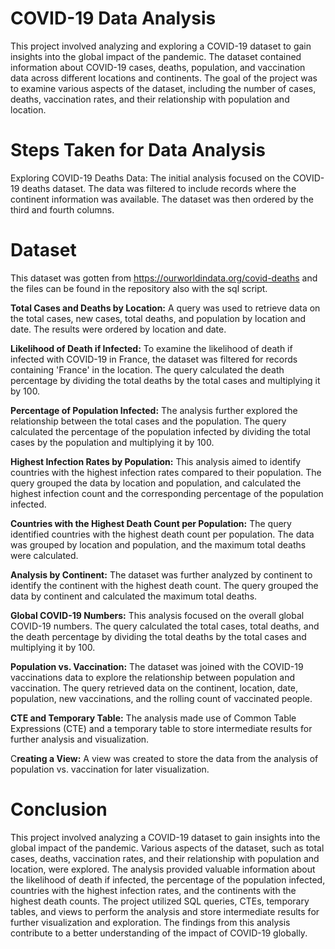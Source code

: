 


# COVID-19 Data Analysis
This project involved analyzing and exploring a COVID-19 dataset to gain insights into the global impact of the pandemic. The dataset contained information about COVID-19 cases, deaths, population, and vaccination data across different locations and continents. The goal of the project was to examine various aspects of the dataset, including the number of cases, deaths, vaccination rates, and their relationship with population and location.

# Steps Taken for Data Analysis


Exploring COVID-19 Deaths Data: The initial analysis focused on the COVID-19 deaths dataset. The data was filtered to include records where the continent information was available. The dataset was then ordered by the third and fourth columns.

# Dataset  

This dataset was gotten from https://ourworldindata.org/covid-deaths and the files can be found in the repository also with the sql script.

**Total Cases and Deaths by Location:** A query was used to retrieve data on the total cases, new cases, total deaths, and population by location and date. The results were ordered by location and date.

**Likelihood of Death if Infected:** To examine the likelihood of death if infected with COVID-19 in France, the dataset was filtered for records containing 'France' in the location. The query calculated the death percentage by dividing the total deaths by the total cases and multiplying it by 100.

**Percentage of Population Infected:** The analysis further explored the relationship between the total cases and the population. The query calculated the percentage of the population infected by dividing the total cases by the population and multiplying it by 100.

**Highest Infection Rates by Population:** This analysis aimed to identify countries with the highest infection rates compared to their population. The query grouped the data by location and population, and calculated the highest infection count and the corresponding percentage of the population infected.

**Countries with the Highest Death Count per Population:** The query identified countries with the highest death count per population. The data was grouped by location and population, and the maximum total deaths were calculated.

**Analysis by Continent:** The dataset was further analyzed by continent to identify the continent with the highest death count. The query grouped the data by continent and calculated the maximum total deaths.

**Global COVID-19 Numbers:** This analysis focused on the overall global COVID-19 numbers. The query calculated the total cases, total deaths, and the death percentage by dividing the total deaths by the total cases and multiplying it by 100.

**Population vs. Vaccination:** The dataset was joined with the COVID-19 vaccinations data to explore the relationship between population and vaccination. The query retrieved data on the continent, location, date, population, new vaccinations, and the rolling count of vaccinated people.

**CTE and Temporary Table:** The analysis made use of Common Table Expressions (CTE) and a temporary table to store intermediate results for further analysis and visualization.

C**reating a View:** A view was created to store the data from the analysis of population vs. vaccination for later visualization.

# Conclusion



This project involved analyzing a COVID-19 dataset to gain insights into the global impact of the pandemic. Various aspects of the dataset, such as total cases, deaths, vaccination rates, and their relationship with population and location, were explored. The analysis provided valuable information about the likelihood of death if infected, the percentage of the population infected, countries with the highest infection rates, and the continents with the highest death counts. The project utilized SQL queries, CTEs, temporary tables, and views to perform the analysis and store intermediate results for further visualization and exploration. The findings from this analysis contribute to a better understanding of the impact of COVID-19 globally.